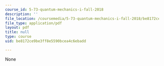 ```yaml
---
course_id: 5-73-quantum-mechanics-i-fall-2018
description: ''
file_location: /coursemedia/5-73-quantum-mechanics-i-fall-2018/be8172ce9be3ff8e5590bcea4c6ebadd_MIT5_73F18_Lec16.pdf
file_type: application/pdf
layout: pdf
title: null
type: course
uid: be8172ce9be3ff8e5590bcea4c6ebadd

---
```

None